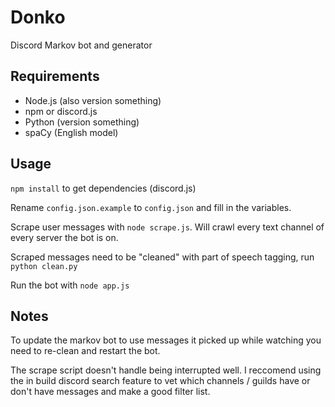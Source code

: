 # Donko
Discord Markov bot and generator

## Requirements

- Node.js (also version something)
- npm or discord.js
- Python (version something)
- spaCy (English model)

## Usage

`npm install` to get dependencies (discord.js)

Rename `config.json.example` to `config.json` and fill in the variables.

Scrape user messages with `node scrape.js`. Will crawl every text channel of every server the bot is on.

Scraped messages need to be "cleaned" with part of speech tagging, run `python clean.py`

Run the bot with `node app.js`

## Notes

To update the markov bot to use messages it picked up while watching you need to re-clean and restart the bot.

The scrape script doesn't handle being interrupted well. I reccomend using the in build discord search feature to vet which channels / guilds have or don't have messages and make a good filter list.
